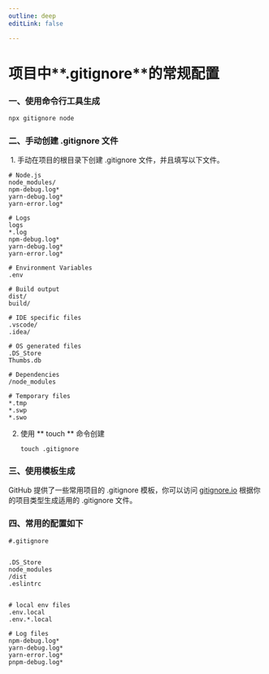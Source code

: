 ```yaml
---
outline: deep
editLink: false

---
```


# 项目中**.gitignore**的常规配置



###  一、使用命令行工具生成
```bash
npx gitignore node
```

### 二、手动创建 .gitignore 文件

​     1. 手动在项目的根目录下创建 .gitignore 文件，并且填写以下文件。

```plaintext
# Node.js
node_modules/
npm-debug.log*
yarn-debug.log*
yarn-error.log*

# Logs
logs
*.log
npm-debug.log*
yarn-debug.log*
yarn-error.log*

# Environment Variables
.env

# Build output
dist/
build/

# IDE specific files
.vscode/
.idea/

# OS generated files
.DS_Store
Thumbs.db

# Dependencies
/node_modules

# Temporary files
*.tmp
*.swp
*.swo
```

2. 使用 ** touch ** 命令创建

   ```
   touch .gitignore
   ```

### 三、使用模板生成

GitHub 提供了一些常用项目的 .gitignore 模板，你可以访问 [gitignore.io](https://www.toptal.com/developers/gitignore/) 根据你的项目类型生成适用的 .gitignore 文件。

### 四、常用的配置如下

```
#.gitignore


.DS_Store
node_modules
/dist
.eslintrc


# local env files
.env.local
.env.*.local

# Log files
npm-debug.log*
yarn-debug.log*
yarn-error.log*
pnpm-debug.log*


```